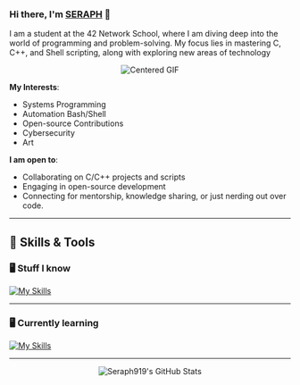 ### Hi there, I'm [SERAPH](https://github.com/seraph919) 👋

I am a student at the 42 Network School, where I am diving deep into the world of programming and problem-solving. My focus lies in mastering C, C++, and Shell scripting, along with exploring new areas of technology

<p align="center">
  <img src="https://media2.giphy.com/media/v1.Y2lkPTc5MGI3NjExbmxhNGlibmVnYnpheHJ1ZmlqemVjbTRodXJ0M215djJuMnRpb202YiZlcD12MV9pbnRlcm5hbF9naWZfYnlfaWQmY3Q9Zw/pd4oth9yLnCFzHk2bi/giphy.gif" alt="Centered GIF"/>
</p>

**My Interests**:
- Systems Programming
- Automation Bash/Shell
- Open-source Contributions
- Cybersecurity
- Art

**I am open to**:
- Collaborating on C/C++ projects and scripts
- Engaging in open-source development
- Connecting for mentorship, knowledge sharing, or just nerding out over code.

---

## 🧠 Skills & Tools

### 🖥️ **Stuff I know**
[![My Skills](https://skillicons.dev/icons?i=c,cpp,bash,discord,git,github,ae,au,arch)](https://skillicons.dev)

---
### 🖥️ **Currently learning**
[![My Skills](https://skillicons.dev/icons?i=py,js,nodejs,bots)](https://skillicons.dev)

---
<p align="middle">
  <img src="https://github-readme-stats.vercel.app/api/top-langs/?username=Seraph919&theme=outrun&show_icons=true&hide_border=false&layout=compact" alt="Seraph919's GitHub Stats" />
</p>
